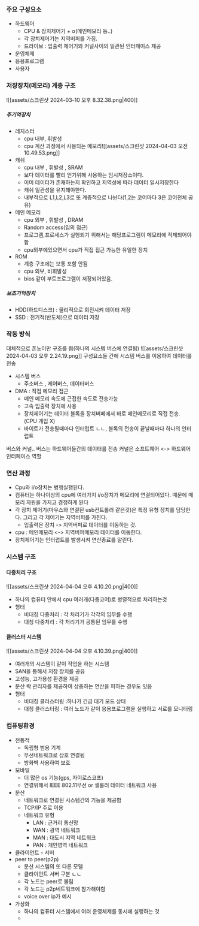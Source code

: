 
### 주요 구성요소
- 하드웨어
	- CPU & 장치제어기 + α(메인메모리 등..)
	- 각 장치제어기는 지역버퍼를 가짐.
	- 드라이브 : 입출력 제어기와 커널사이의 일관된 인터페이스 제공
- 운영체제
- 응용프로그램
- 사용자
### 저장장치(메모리) 계층 구조
![[assets/스크린샷 2024-03-10 오후 8.32.38.png|400]]
##### 주기억장치
- 레지스터
	- cpu 내부, 휘발성
	- cpu 계산 과정에서 사용되는 메모리![[assets/스크린샷 2024-04-03 오전 10.49.53.png]]
- 캐쉬
	- cpu 내부 , 휘발성 , SRAM
	- 보다 데이터를 빨리 얻기위해 사용하는 임시저장소이다.
	- 이미 데이터가 존재하는지 확인하고 지역성에 따라 데이터 일시저장한다
	- 캐쉬 일관성을 유지해야한다.
	- 내부적으로 L1,L2,L3로 또 계층적으로 나뉜다(1,2는 코어마다 3은 코어전체 공유)
- 메인 메모리
	- cpu 외부 , 휘발성 , DRAM
	- Random access(임의 접근)
	- 프로그램,프로세스가 실행되기 위해서는 해당프로그램이 메모리에 적제되어야함
	- cpu외부에있으면서 cpu가 직접 접근 가능한 유일한 장치
- ROM
	- 계층 구조에는 보통 포함 안됨
	- cpu 외부, 비휘발성
	- bios 같이 부트프로그램이 저장되어있음.
##### 보조기억장치
- HDD(하드디스크) : 물리적으로 회전시켜 데이터 저장
- SSD : 전기적(반도체)으로 데이터 저장

### 작동 방식
대체적으로 폰노이만 구조를 띔(하나의 시스템 버스에 연결됨)
![[assets/스크린샷 2024-04-03 오후 2.24.19.png]]
구성요소들 간에 시스템 버스를 이용하여 데이터를 전송
- 시스템 버스
	- 주소버스 , 제어버스, 데이터버스
- DMA : 직접 메모리 접근
	- 메인 메모리 속도에 근접한 속도로 전송가능
	- 고속 입출력 장치에 사용
	- 장치제어기는 데이터 블록을 장치버페에서 바로 메인메모리로 직접 전송. (CPU 개입 X)
	- 바이트가 전송될때마다 인터럽트 ㄴㄴ, 블록의 전송이 끝날때마다 하나의 인터럽트

버스와 커널.. 버스는 하드웨어들간의 데이터를 전송
커널은 소프트웨어 <-> 하드웨어 인터페이스 역할
### 연산 과정
- Cpu와 i/o장치는 병행실행된다.
- 컴퓨터는 하나이상의 cpu에 여러가지 i/o장치가 메모리에 연결되어있다. 때문에 메모리 자원을 가지고 경쟁하게 된다
- 각 장치 제어기(마우스와 연결된 usb컨트롤러 같은것)은 특정 유형 장치를 담당한다. 그리고 각 제어기는 지역버퍼를 가진다.
	- 입출력은 장치 -> 지역버퍼로 데이터를 이동하는 것.
- cpu :  메인메모리 <-> 지역버퍼메모리 데이터를 이동한다.
- 장치제어기는 인터럽트를 발생시켜 연산종료를 알린다.

###  시스템 구조
#### 다중처리 구조
![[assets/스크린샷 2024-04-04 오후 4.10.20.png|400]]
- 하나의 컴퓨터 안에서 cpu 여러개(다중코어)로 병렬적으로 처리하는것
- 형태
	- 비대칭 다중처리 : 각 처리기가 각각의 임무를 수행
	- 대칭 다중처리 : 각 처리기가 공통된 임무를 수행
#### 클러스터 시스템
![[assets/스크린샷 2024-04-04 오후 4.10.39.png|400]]
- 여러개의 시스템이 같이 작업을 하는 시스템
- SAN을 통해서 저장 장치를 공유
- 고성능, 고가용성 환경을 제공
- 분산 락 관리자를 제공하여 상충하는 연산을 피하는 경우도 잇음
- 형태
	- 비대칭 클러스터링 :하나가 긴급 대기 모드 상태
	- 대칭 클러스터링 : 여러 노드가 같이 응용프로그램을 실행하고 서로를 모니터링

### 컴퓨팅환경
- 전통적
	- 독립형 범용 기계
	- 무선네트워크로 상호 연결됨
	- 방화벽 사용하여 보호
- 모바일
	- 더 많은 os 기능(gps, 자이로스코프)
	- 연결위해서 IEEE 802.11무선 or 셀룰러 데이터 네트워크 사용
- 분산
	- 네트워크로 연결된 시스템간의 기능을 제공함
	- TCP/IP 주로 이용
	- 네트워크 유형
		- LAN : 근거리 통신망
		- WAN : 광역 네트워크
		- MAN : 대도시 지역 네트워크
		- PAN : 개인영역 네트워크
- 클라이언트 - 서버
- peer to peer(p2p)
	- 분산 시스템의 또 다른 모델
	- 클라이언트 서버 구분 ㄴㄴ
	- 각 노드는 peer로 불림
	- 각 노드는 p2p네트워크에 참가해야함
	- voice over ip가 예시
- 가상화
	- 하나의 컴퓨터 시스템에서 여러 운영체제를 동시에 실행하는 것
	- 
